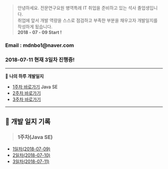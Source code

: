 > 안녕하세요. 전문연구요원 병역특례 IT 취업을  준비하고 있는 석사 졸업생입니다. <br>
취업에 앞서 개발 역량을 스스로 점검하고 부족한 부분을 채우고자 개발일지를 작성하게 됬습니다.<br>
**2018 - 07 - 09 Start !**

<h3>Email : mdnbo1@naver.com</h3>
<h3>2018-07-11 현재 3일차 진행중! </h3>

---
:memo: **나의 하루 개발일지**

- [1주차 바로가기](#1) Java SE
- [2주차 바로가기](#2)
- [3주차 바로가기](#3)


---


:memo: 개발 일지 기록 
---------------

> <h3 id=1>1주차(Java SE)</h3>
- [1일차(2018-07-09)](http://cherwoo.tistory.com/113)
- [2일차(2018-07-10)](http://cherwoo.tistory.com/114)
- [3일차(2018-07-11)]()

